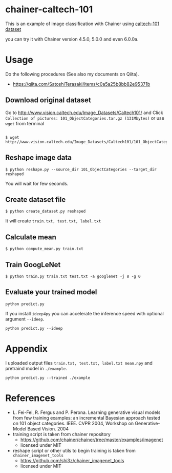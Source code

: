 # chainer-caltech-101

This is an example of image classification with Chainer using [caltech-101 dataset](http://www.vision.caltech.edu/Image_Datasets/Caltech101/)

you can try it with Chainer version 4.5.0, 5.0.0 and even 6.0.0a.

# Usage
Do the following procedures (See also my documents on Qiita).

- https://qiita.com/SatoshiTerasaki/items/c0a5a25b8bb82e95371b

## Download original dataset

Go to http://www.vision.caltech.edu/Image_Datasets/Caltech101/ and Click `Collection of pictures: 101_ObjectCategories.tar.gz (131Mbytes)` or use `wget` from terminal

```console

$ wget http://www.vision.caltech.edu/Image_Datasets/Caltech101/101_ObjectCategories.tar.gz
```

## Reshape image data

```console
$ python reshape.py --source_dir 101_ObjectCategories --target_dir reshaped
```

You will wait for few seconds.

## Create dataset file

```console
$ python create_dataset.py reshaped
```

It will create `train.txt, test.txt, label.txt`

## Calculate mean

```console
$ python compute_mean.py train.txt
```

## Train GoogLeNet

```console
$ python train.py train.txt test.txt -a googlenet -j 8 -g 0
```

## Evaluate your trained model

```
python predict.py
```

If you install `ideep4py` you can accelerate  the inference speed with optional argument `--ideep`.

```
python predict.py --ideep
```

# Appendix

I uploaded output files `train.txt, test.txt, label.txt mean.npy` and pretraind model in `./example`.

```
python predict.py --trained ./example
```

# References

- L. Fei-Fei, R. Fergus and P. Perona. Learning generative visual models
from few training examples: an incremental Bayesian approach tested on
101 object categories. IEEE. CVPR 2004, Workshop on Generative-Model
Based Vision. 2004
- training script is taken from chainer repository
  - https://github.com/chainer/chainer/tree/master/examples/imagenet
  - licensed under MIT
- reshape script or other utils to begin training is taken from `chainer_imagenet_tools`
  - https://github.com/shi3z/chainer_imagenet_tools
  - licensed under MIT
